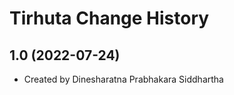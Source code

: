 Tirhuta Change History
====================

1.0 (2022-07-24)
----------------
* Created by Dinesharatna Prabhakara Siddhartha
